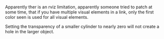 Apparently ther is an rviz limitation, apparently someone tried to patch at some time,
that if you have multiple visual elements in a link, only the first color seen is used
for all visual elements.

Setting the transparency of a smaller cylinder to nearly zero will not create a hole in the larger object.
